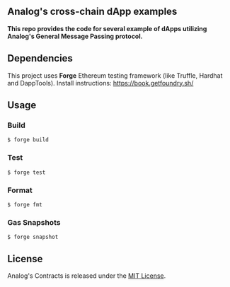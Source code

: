 ## Analog's cross-chain dApp examples

**This repo provides the code for several example of dApps utilizing Analog's General Message Passing protocol.**

## Dependencies

This project uses **Forge** Ethereum testing framework (like Truffle, Hardhat and DappTools).
Install instructions: https://book.getfoundry.sh/

## Usage

### Build

```shell
$ forge build
```

### Test

```shell
$ forge test
```

### Format

```shell
$ forge fmt
```

### Gas Snapshots

```shell
$ forge snapshot
```

## License

Analog's Contracts is released under the [MIT License](LICENSE).
